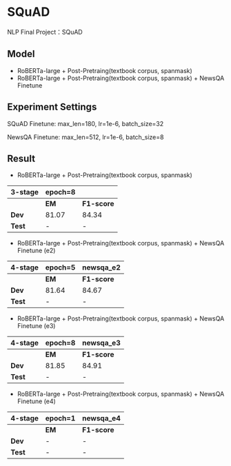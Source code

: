 # SQuAD
NLP Final Project：SQuAD

## Model
- RoBERTa-large + Post-Pretraing(textbook corpus, spanmask)
- RoBERTa-large + Post-Pretraing(textbook corpus, spanmask) + NewsQA Finetune


## Experiment Settings
SQuAD Finetune: max_len=180, lr=1e-6, batch_size=32

NewsQA Finetune: max_len=512, lr=1e-6, batch_size=8

## Result

- RoBERTa-large + Post-Pretraing(textbook corpus, spanmask)

|3-stage| epoch=8 |  |
|------ | ------- | -------|
|  | **EM** | **F1-score** |
| **Dev** | 81.07 | 84.34 |
| **Test** | - | - |

- RoBERTa-large + Post-Pretraing(textbook corpus, spanmask) + NewsQA Finetune (e2)

|4-stage| epoch=5 | newsqa_e2 |
|------ | ------- | -------|
|  | **EM** | **F1-score** |
| **Dev** | 81.64 | 84.67 |
| **Test** | - | - |

- RoBERTa-large + Post-Pretraing(textbook corpus, spanmask) + NewsQA Finetune (e3)


|4-stage| epoch=8 | newsqa_e3 |
|------ | ------- | -------|
|  | **EM** | **F1-score** |
| **Dev** | 81.85 | 84.91 |
| **Test** | - | - |


- RoBERTa-large + Post-Pretraing(textbook corpus, spanmask) + NewsQA Finetune (e4)


|4-stage| epoch=1 | newsqa_e4 |
|------ | ------- | -------|
|  | **EM** | **F1-score** |
| **Dev** | - | - |
| **Test** | - | - |
